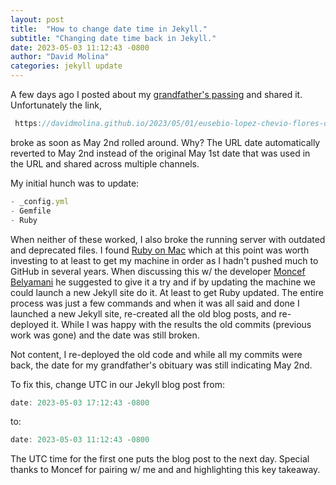 ```yaml
---
layout: post
title:  "How to change date time in Jekyll."
subtitle: "Changing date time back in Jekyll."
date: 2023-05-03 11:12:43 -0800
author: "David Molina"
categories: jekyll update
---
```


A few days ago I posted about my [grandfather's passing](https://davidmolina.github.io/2023/05/01/eusebio-lopez-chevio-flores-dies-at-90/) and shared it. Unfortunately the link,
```javascript
 https://davidmolina.github.io/2023/05/01/eusebio-lopez-chevio-flores-dies-at-90/
```
broke as soon as May 2nd rolled around. Why? The URL date automatically reverted to May 2nd instead of the original May 1st date that was used in the URL and shared across multiple channels.

My initial hunch was to update:
```javascript
- _config.yml
- Gemfile
- Ruby
```

When neither of these worked, I also broke the running server with outdated and deprecated files. I found [Ruby on Mac](https://www.rubyonmac.dev/) which at this point was worth investing to at least to get my machine in order as I hadn't pushed much to GitHub in several years. When discussing this w/ the developer [Moncef Belyamani](https://www.moncefbelyamani.com/) he suggested to give it a try and if by updating the machine we could launch a new Jekyll site do it. At least to get Ruby updated. The entire process was just a few commands and when it was all said and done I launched a new Jekyll site, re-created all the old blog posts, and re-deployed it. While I was happy with the results the old commits (previous work was gone) and the date was still broken.

Not content, I re-deployed the old code and while all my commits were back, the date for my grandfather's obituary was still indicating May 2nd.

To fix this, change UTC in our Jekyll blog post from:
```javascript
date: 2023-05-03 17:12:43 -0800
```
to:
```javascript
date: 2023-05-03 11:12:43 -0800
```

The UTC time for the first one puts the blog post to the next day. Special thanks to Moncef for pairing w/ me and and highlighting this key takeaway.
